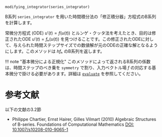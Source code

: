 ```
modifying_integrator(series_integrator)
```

B系列 `series_integrator` を用いた時間積分法の「修正積分器」方程式のB系列を計算します。

常微分方程式 (ODE) $u'(t) = f(u(t))$ とルンゲ・クッタ法を考えたとき、目的は修正されたODE $u'(t) = fₕ(u(t))$ を見つけることです。この修正されたODEに対して、与えられた時間ステップサイズでの数値解が元のODEの正確な解となるようにします。このメソッドは $h fₕ$ のB系列を返します。

!!! note "基本微分による正規化"
    このメソッドによって返されるB系列の係数は、時間ステップのべき乗を `symmetry` で割り、入力ベクトル場 $f$ の対応する基本微分で掛ける必要があります。詳細は [`evaluate`](@ref) を参照してください。


# 参考文献

以下の文献の3.2節

  * Philippe Chartier, Ernst Hairer, Gilles Vilmart (2010) Algebraic Structures of B-series. Foundations of Computational Mathematics [DOI: 10.1007/s10208-010-9065-1](https://doi.org/10.1007/s10208-010-9065-1)
